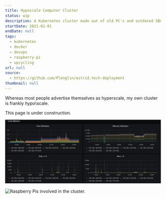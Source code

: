 ```yaml
---
title: Hyposcale Computer Cluster
status: wip
description: A Kubernetes cluster made out of old PC's and outdated SBC's
startDate: 2021-01-01
endDate: null
tags:
  - kubernetes
  - docker
  - devops
  - raspberry-pi
  - upcycling
url: null
source:
  - https://github.com/Plenglin/astrid.tech-deployment
thumbnail: null
---
```


Whereas most people advertise themselves as hyperscale, my own cluster is frankly _hypo_\scale.

This page is under construction.

![Look at this graaaaaaaph, every time I look it makes me laugh](./grafana.png)

![Raspberry Pis involved in the cluster.](/_/2021/01/27/kube-update/nodezzz.jpeg)

